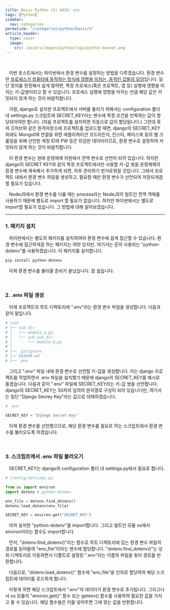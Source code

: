 ```yaml
---
title: Basic Python (5) &#58; env
tags: [Python]
sidebar:
  nav: categories
permalink: "/categories/python/basic/5"
article_header:
  type: cover
  image:
    src: /assets/images/python/logo/python-banner.png
---
```


<!--more -->

<br/>

&nbsp;&nbsp; 이번 포스트에서는 파이썬에서 환경 변수를 설정하는 방법을 다루겠습니다. 환경 변수란 [프로세스가 컴퓨터에 동작하는 방식에 영향을 미치는, 동적인 값들의 모임](https://ko.wikipedia.org/wiki/%ED%99%98%EA%B2%BD_%EB%B3%80%EC%88%98)입니다. 일단 정의를 한정해서 쉽게 말하면, 특정 프로세스(혹은 프로젝트, 앱 등) 실행에 영향을 미치는 키-값쌍이라고 할 수 있습니다. 프로세스 실행에 영향을 미치는 만큼 해당 값은 커밋되지 않게 하는 것이 바람직합니다.

&nbsp;&nbsp; 가령, django로 설치한 프로젝트에서 서버를 돌리기 위해서는 configuration 폴더 내 settings.py 스크립트에 SECRET_KEY라는 변수에 특정 조건을 만족하는 값이 할당되어야만 합니다. (처음 프로젝트를 설치하면 자동으로 값이 할당됩니다.) 그런데 혹여 깃허브와 같은 원격저장소에 프로젝트를 업로드할 때면, django의 SECRET_KEY 외에도 MongoDB 연결을 위한 애플리케이션 코드라든지, 인스타, 페이스북 등의 웹 크롤링을 위해 선언한 계정 ID와 PW 등은 민감한 데이터이므로, 환경 변수로 설정하여 커밋되지 않게 하는 것이 바람직합니다.

&nbsp;&nbsp; 이 환경 변수는 원래 운영체제 차원에서 전역 변수로 선언이 되어 있습니다. 하지만 django의 SECRET KEY와 같이 특정 프로젝트에서만 사용할 키-값 쌍을 운영체제의 환경 변수에 계속해서 추가하게 되면, 차후 관리하기 번거로워질 것입니다. 그래서 프로젝트 내에서 환경 변수 파일을 생성하고, 필요할 때만 환경 변수가 선언되어 저장되게끔 할 필요가 있습니다.

&nbsp;&nbsp; NodeJS에서 환경 변수를 다룰 때는 process라는 NodeJS의 빌트인 전역 객체를 사용하기 때문에 별도로 import 할 필요가 없습니다. 하지만 파이썬에서는 별도로 import할 필요가 있습니다. 그 방법에 대해 알아보겠습니다.

---

### 1. 패키지 설치

&nbsp;&nbsp; 파이썬에서는 별도의 패키지를 설치하여야 환경 변수에 쉽게 접근할 수 있습니다. 환경 변수에 접근하게끔 하는 패키지는 여럿 있지만, 여기서는 흔히 사용되는 "python-dotenv"를 사용하겠습니다. 이 패키지를 설치합니다.

```zsh
pip install python-dotenv
```

&nbsp;&nbsp; 이제 환경 변수를 불러올 준비가 끝났습니다. 참 쉽습니다.

<br/>

### 2. .env 파일 생성

&nbsp;&nbsp; 이제 프로젝트의 루트 디렉토리에 ".env"라는 환경 변수 파일을 생성합니다. 다음과 같이 말입니다.

```python
# root
# ├── sub_dir
# │   └── module_a.py
# │   └── sub_sub_dir
# │       └── module_b.py
# │
# ├── .gitignore
# ├── README.md
# ├── .env
```

&nbsp;&nbsp; 그리고 ".env" 파일 내에 환경 변수로 선언할 키-값을 생성합니다. 저는 django 프로젝트를 작업하면서 .env 파일을 설치했기 때문에 django의 SECRET_KEY를 예시로 들겠습니다. 다음과 같이 ".env" 파일에 SECRET_KEY라는 키-값 쌍을 선언합니다. django의 SECRET_KEY는 50자의 임의의 문자열로 구성이 되어 있습니다만, 여기서는 일단 "Django Secrey Key"라는 값으로 대체하겠습니다.

```python
# .env

SECRET_KEY = "Django Secret Key"
```

&nbsp;&nbsp; 이제 환경 변수를 선언했으므로, 해당 환경 변수를 필요로 하는 스크립트에서 환경 변수를 불러오도록 하겠습니다.

<br/>

### 3. 스크립트에서 .env 파일 불러오기

&nbsp;&nbsp; SECRET_KEY는 django의 configuration 폴더 내 settings.py에서 필요로 합니다.

```python
# /config/settings.py

from os import environ
import dotenv # python-dotenv

env_file = dotenv.find_dotenv()
dotenv.load_dotenv(env_file)

SECRET_KEY = environ.get("SECRET_KEY")
```

&nbsp;&nbsp; 아까 설치한 "python-dotenv"를 import합니다. 그리고 빌트인 모듈 os에서 environ이라는 함수도 import합니다.

&nbsp;&nbsp; 먼저, "dotenv.find_dotenv()"라는 함수로 루트 디렉토리에 있는 환경 변수 파일의 경로를 읽어들여 "env_file"이라는 변수에 할당합니다. "dotenv.find_dotenv()"는 상위 디렉토리로 이동하면서 디폴트로 설정된 ".env"라는 이름의 파일을 찾아 경로를 반환합니다.

&nbsp;&nbsp; 다음으로, "dotenv.load_dotenv()" 함수에 "env_file"을 인자로 할당하여 해당 스크립트에 데이터를 로드하게 합니다.

&nbsp;&nbsp; 이렇게 하면 해당 스크립트에서 ".env"의 데이터가 환경 변수로 추가됩니다. 그리고나서 os 모듈의 "environ.get()" 함수 또는 getenv() 함수를 사용하여 필요한 값을 가지고 올 수 있습니다. 해당 함수들은 키를 넣어주면 그에 맞는 값을 반환합니다.
